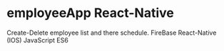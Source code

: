 # employeeApp React-Native 
Create-Delete employee list and there schedule. 
FireBase
React-Native (IOS)
JavaScript ES6
